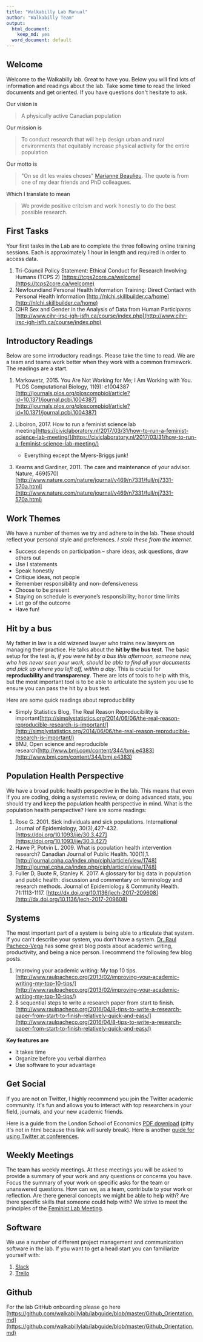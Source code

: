 ```yaml
---
title: "Walkabilly Lab Manual"
author: "Walkabilly Team"
output:
  html_document:
    keep_md: yes
  word_document: default
---
```




## Welcome

Welcome to the Walkabilly lab. Great to have you. Below you will find lots of information and readings about the lab. Take some time to read the linked documents and get oriented. If you have questions don't hesitate to ask. 

Our vision is  

> A physically active Canadian population

Our mission is  

> To conduct research that will help design urban and rural environments that equitably increase physical activity for the entire population

Our motto is  

> "On se dit les vraies choses" [Marianne Beaulieu](https://www.linkedin.com/in/marianne-beaulieu-4b358866). The quote is from one of my dear friends and PhD colleagues. 

Which I translate to mean

> We provide positive critcism and work honestly to do the best possible research. 

## First Tasks

Your first tasks in the Lab are to complete the three following online training sessions. Each is approximately 1 hour in length and required in order to access data. 

1. Tri-Council Policy Statement: Ethical Conduct for Research Involving Humans (TCPS 2)
[https://tcps2core.ca/welcome](https://tcps2core.ca/welcome)   
2. Newfoundland Personal Health Information Training: Direct Contact with Personal Health Information 
[http://nlchi.skillbuilder.ca/home](http://nlchi.skillbuilder.ca/home)   
3. CIHR Sex and Gender in the Analysis of Data from Human Participants
[http://www.cihr-irsc-igh-isfh.ca/course/index.php](http://www.cihr-irsc-igh-isfh.ca/course/index.php)   

## Introductory Readings

Below are some introductory readings. Please take the time to read. We are a team and teams work better when they work with a common framework. The readings are a start.

1. Markowetz, 2015. You Are Not Working for Me; I Am Working with You. PLOS Computational Biology, 11(9): e1004387 [http://journals.plos.org/ploscompbiol/article?id=10.1371/journal.pcbi.1004387](http://journals.plos.org/ploscompbiol/article?id=10.1371/journal.pcbi.1004387)

3. Liboiron, 2017. How to run a feminist science lab meeting[https://civiclaboratory.nl/2017/03/31/how-to-run-a-feminist-science-lab-meeting/](https://civiclaboratory.nl/2017/03/31/how-to-run-a-feminist-science-lab-meeting/)
    + Everything except the Myers-Briggs junk!

3. Kearns and Gardiner, 2011. The care and maintenance of your advisor. Nature, 469(570) [http://www.nature.com/nature/journal/v469/n7331/full/nj7331-570a.html](http://www.nature.com/nature/journal/v469/n7331/full/nj7331-570a.html)

## Work Themes

We have a number of themes we try and adhere to in the lab. These should reflect your personal style and preferences. *I stole these from the internet*.

* Success depends on participation – share ideas, ask questions, draw others out
* Use I statements
* Speak honestly
* Critique ideas, not people
* Remember responsibility and non-defensiveness
* Choose to be present
* Staying on schedule is everyone’s responsibility; honor time limits
* Let go of the outcome
* Have fun!

## Hit by a bus

My father in law is a old wizened lawyer who trains new lawyers on managing their practice. He talks about the **hit by the bus test**. The basic setup for the test is, *if you were hit by a bus this afternoon, someone new, who has never seen your work, should be able to find all your documents and pick up where you left off, within a day*. This is crucial for **reproducbility and transparency**. There are lots of tools to help with this, but the most important tool is to be able to articulate the system you use to ensure you can pass the hit by a bus test. 

Here are some quick readings about reproducibility

* Simply Statistics Blog, The Real Reason Reproducibility is important[http://simplystatistics.org/2014/06/06/the-real-reason-reproducible-research-is-important/](http://simplystatistics.org/2014/06/06/the-real-reason-reproducible-research-is-important/)
* BMJ, Open science and reproducible research[http://www.bmj.com/content/344/bmj.e4383](http://www.bmj.com/content/344/bmj.e4383)

## Population Health Perspective

We have a broad public health perspective in the lab. This means that even if you are coding, doing a systematic review, or doing advanced stats, you should try and keep the population health perspective in mind. What is the population health perspective? Here are some readings: 

1. Rose G. 2001. Sick individuals and sick populations. International Journal of Epidemiology, 30(3),427-432. [https://doi.org/10.1093/ije/30.3.427](https://doi.org/10.1093/ije/30.3.427)
2. Hawe P, Potvin L. 2009. What is population health intervention research? Canadian Journal of Public Health. 100(1),1. [http://journal.cpha.ca/index.php/cjph/article/view/1748](http://journal.cpha.ca/index.php/cjph/article/view/1748)
3. Fuller D, Buote R, Stanley K. 2017. A glossary for big data in population and public health: discussion and commentary on terminology and research methods. Journal of Epidemiology & Community Health. 71:1113-1117. [http://dx.doi.org/10.1136/jech-2017-209608](http://dx.doi.org/10.1136/jech-2017-209608)  

## Systems

The most important part of a system is being able to articulate that system. If you can't describe your system, you don't have a system. [Dr. Raul Pacheco-Vega](https://twitter.com/raulpacheco) has some great blog posts about academic writing, productivity, and being a nice person. I recommend the following few blog posts.

1. Improving your academic writing: My top 10 tips. [http://www.raulpacheco.org/2013/02/improving-your-academic-writing-my-top-10-tips/](http://www.raulpacheco.org/2013/02/improving-your-academic-writing-my-top-10-tips/)
2. 8 sequential steps to write a research paper from start to finish.[http://www.raulpacheco.org/2016/04/8-tips-to-write-a-research-paper-from-start-to-finish-relatively-quick-and-easy/](http://www.raulpacheco.org/2016/04/8-tips-to-write-a-research-paper-from-start-to-finish-relatively-quick-and-easy/)

**Key features are**  

* It takes time  
* Organize before you verbal diarrhea  
* Use software to your advantage  

## Get Social

If you are not on Twitter, I highly recommend you join the Twitter academic community. It's fun and allows you to interact with top researchers in your field, journals, and your new academic friends. 

Here is a guide from the London School of Economics [PDF download](http://blogs.lse.ac.uk/impactofsocialsciences/files/2011/11/Published-Twitter_Guide_Sept_2011.pdf) (pitty it's not in html because this link will surely break). Here is another [guide for using Twitter at conferences](http://www.rmmlondon.com/events/a-guide-to-using-twitter-academic-conferences/).

## Weekly Meetings

The team has weekly meetings. At these meetings you will be asked to provide a summary of your work and any questions or concerns you have. Focus the summary of your work on specific asks for the team or unanswered questions. How can we, as a team, contribute to your work or reflection. Are there general concepts we might be able to help with? Are there specific skills that someone could help with? We strive to meet the principles of the [Feminist Lab Meeting](https://civiclaboratory.nl/2017/03/31/how-to-run-a-feminist-science-lab-meeting/). 

## Software

We use a number of different project management and communication software in the lab. If you want to get a head start you can familiarize yourself with:  

1. [Slack](https://slack.com/)
2. [Trello](https://trello.com/)

## Github

For the lab GitHub onboarding please go here [https://github.com/walkabillylab/labguide/blob/master/Github_Orientation.md](https://github.com/walkabillylab/labguide/blob/master/Github_Orientation.md)


